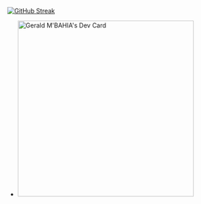 [![GitHub Streak](https://github-readme-streak-stats.herokuapp.com/?user=yobright)](https://git.io/streak-stats)



- <a href="https://app.daily.dev/kasskoo"><img src="https://api.daily.dev/devcards/fd35f48ec897408680986a71ef306480.png?r=ots" width="400" alt="Gerald M'BAHIA's Dev Card"/></a>
